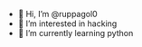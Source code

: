 - 👋 Hi, I’m @ruppagol0
- 👀 I’m interested in hacking
- 🌱 I’m currently learning python
  

<!---
ruppagol0/ruppagol0 is a ✨ special ✨ repository because its `README.md` (this file) appears on your GitHub profile.
You can click the Preview link to take a look at your changes.
--->
